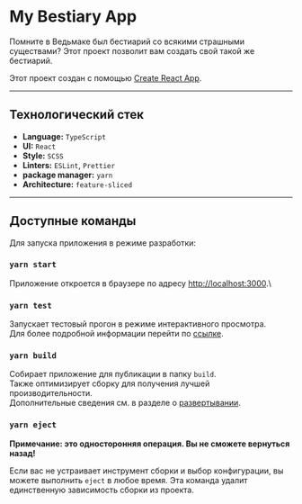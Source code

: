 # My Bestiary App

Помните в Ведьмаке был бестиарий со всякими страшными существами? Этот проект позволит вам создать свой такой же
бестиарий.

Этот проект создан с помощью [Create React App](https://github.com/facebook/create-react-app).

---

## Технологический стек

-   **Language:** `TypeScript`
-   **UI:** `React`
-   **Style:** `SCSS`
-   **Linters:** `ESLint`, `Prettier`
-   **package manager:** `yarn`
-   **Architecture:** `feature-sliced`

---

## Доступные команды

Для запуска приложения в режиме разработки:

### `yarn start`

Приложение откроется в браузере по адресу [http://localhost:3000](http://localhost:3000).\

### `yarn test`

Запускает тестовый прогон в режиме интерактивного просмотра.\
Для более подробной информации перейти по [ссылке](https://facebook.github.io/create-react-app/docs/running-tests).

### `yarn build`

Собирает приложение для публикации в папку `build`.\
Также оптимизирует сборку для получения лучшей производительности.\
Дополнительные сведения см. в разделе о [развертывании](https://facebook.github.io/create-react-app/docs/deployment).

### `yarn eject`

**Примечание: это односторонняя операция. Вы не сможете вернуться назад!**

Если вас не устраивает инструмент сборки и выбор конфигурации, вы можете выполнить `eject` в любое время. Эта команда
удалит единственную зависимость сборки из проекта.
